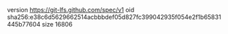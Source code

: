 version https://git-lfs.github.com/spec/v1
oid sha256:e38c6d5629662514acbbbdef05d827fc399042935f054e2f1b65831445b77604
size 16806
